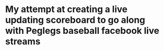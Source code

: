 # My attempt at creating a live updating scoreboard to go along with Peglegs baseball facebook live streams
